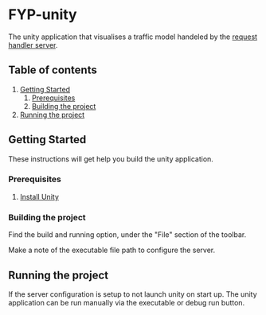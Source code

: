 # FYP-unity

The unity application that visualises a traffic model handeled by the [request handler server](https://github.com/tardisman5197/FYP-Server).

## Table of contents
1. [Getting Started](#getting-started)
    1. [Prerequisites](#prerequisites)
    2. [Building the project](#building-the-project)
2. [Running the project](#running-the-project)


## Getting Started
 
These instructions will get help you build the unity application.

### Prerequisites

1. [Install Unity](https://unity.com/)

### Building the project

Find the build and running option, under the "File" section of the toolbar.

Make a note of the executable file path to configure the server.

## Running the project

If the server configuration is setup to not launch unity on start up. 
The unity application can be run manually via the executable or debug run button.

